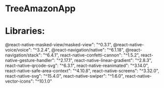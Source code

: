 # TreeAmazonApp

# Libraries:

@react-native-masked-view/masked-view": "^0.3.1",
@react-native-voice/voice": "^3.2.4",
@react-navigation/native": "^6.1.18",
@react-navigation/stack": "^6.4.1",
react-native-confetti-cannon": "^1.5.2",
react-native-gesture-handler": "^2.17.1",
react-native-linear-gradient": "^2.8.3",
react-native-qrcode-svg": "^6.3.1",
react-native-reanimated": "^3.14.0",
react-native-safe-area-context": "^4.10.8",
react-native-screens": "^3.32.0",
react-native-svg": "^15.4.0",
react-native-swiper": "^1.6.0",
react-native-vector-icons": "^10.1.0"
